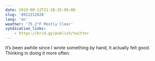 ```yaml
---
date: 2019-09-12T21:28:35-05:00
slug: '0912212828'
lang: 'en'
weather: '75.2°F Mostly Clear'
syndication_links:
    - https://brid.gy/publish/twitter
---
```

It’s been awhile since I wrote something by hand, it actually felt good. Thinking in doing it more often. 